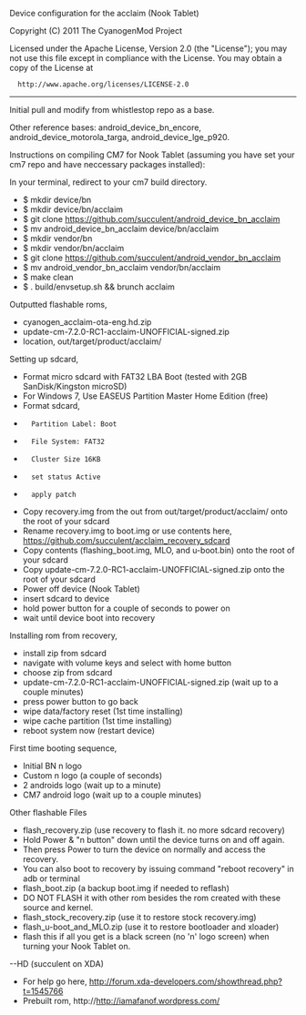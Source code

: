 Device configuration for the acclaim (Nook Tablet)

Copyright (C) 2011 The CyanogenMod Project

 Licensed under the Apache License, Version 2.0 (the "License");
 you may not use this file except in compliance with the License.
 You may obtain a copy of the License at

      http://www.apache.org/licenses/LICENSE-2.0
-----------------------------------------------------------------------------------------------------------

Initial pull and modify from whistlestop repo as a base.

Other reference bases: android_device_bn_encore, android_device_motorola_targa, android_device_lge_p920. 

Instructions on compiling CM7 for Nook Tablet (assuming you have set your cm7 repo and have neccessary packages installed):

In your terminal, redirect to your cm7 build directory.
- $ mkdir device/bn
- $ mkdir device/bn/acclaim
- $ git clone https://github.com/succulent/android_device_bn_acclaim
- $ mv android_device_bn_acclaim device/bn/acclaim
- $ mkdir vendor/bn
- $ mkdir vendor/bn/acclaim
- $ git clone https://github.com/succulent/android_vendor_bn_acclaim
- $ mv android_vendor_bn_acclaim vendor/bn/acclaim
- $ make clean
- $ . build/envsetup.sh && brunch acclaim

Outputted flashable roms,
- cyanogen_acclaim-ota-eng.hd.zip
- update-cm-7.2.0-RC1-acclaim-UNOFFICIAL-signed.zip
- location, out/target/product/acclaim/

Setting up sdcard,
- Format micro sdcard with FAT32 LBA Boot (tested with 2GB SanDisk/Kingston microSD)
-    For Windows 7, Use EASEUS Partition Master Home Edition (free)
-    Format sdcard,
-       Partition Label: Boot
-       File System: FAT32
-       Cluster Size 16KB
-       set status Active
-       apply patch
- Copy recovery.img from the out from out/target/product/acclaim/ onto the root of your sdcard
- Rename recovery.img to boot.img or use contents here, https://github.com/succulent/acclaim_recovery_sdcard
- Copy contents (flashing_boot.img, MLO, and u-boot.bin) onto the root of your sdcard
- Copy update-cm-7.2.0-RC1-acclaim-UNOFFICIAL-signed.zip onto the root of your sdcard
- Power off device (Nook Tablet)
- insert sdcard to device
- hold power button for a couple of seconds to power on
- wait until device boot into recovery

Installing rom from recovery,
- install zip from sdcard
-    navigate with volume keys and select with home button
- choose zip from sdcard
- update-cm-7.2.0-RC1-acclaim-UNOFFICIAL-signed.zip (wait up to a couple minutes)
- press power button  to go back
- wipe data/factory reset (1st time installing)
- wipe cache partition (1st time installing)
- reboot system now (restart device)

First time booting sequence,
- Initial BN n logo
- Custom n logo (a couple of seconds)
- 2 androids logo (wait up to a minute)
- CM7 android logo (wait up to a couple minutes)

Other flashable Files
- flash_recovery.zip (use recovery to flash it. no more sdcard recovery)
- Hold Power & "n button" down until the device turns on and off again. 
- Then press Power to turn the device on normally and access the recovery. 
- You can also boot to recovery by issuing command "reboot recovery" in adb or terminal
- flash_boot.zip (a backup boot.img if needed to reflash)
- DO NOT FLASH it with other rom besides the rom created with these source and kernel.
- flash_stock_recovery.zip (use it to restore stock recovery.img)
- flash_u-boot_and_MLO.zip (use it to restore bootloader and xloader)
- flash this if all you get is a black screen (no 'n' logo screen) when turning your Nook Tablet on. 

--HD (succulent on XDA)
- For help go here, http://forum.xda-developers.com/showthread.php?t=1545766
- Prebuilt rom, http://http://iamafanof.wordpress.com/
